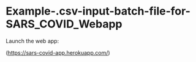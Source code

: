 # Example-.csv-input-batch-file-for-SARS_COVID_Webapp

Launch the web app:

(https://sars-covid-app.herokuapp.com/)
